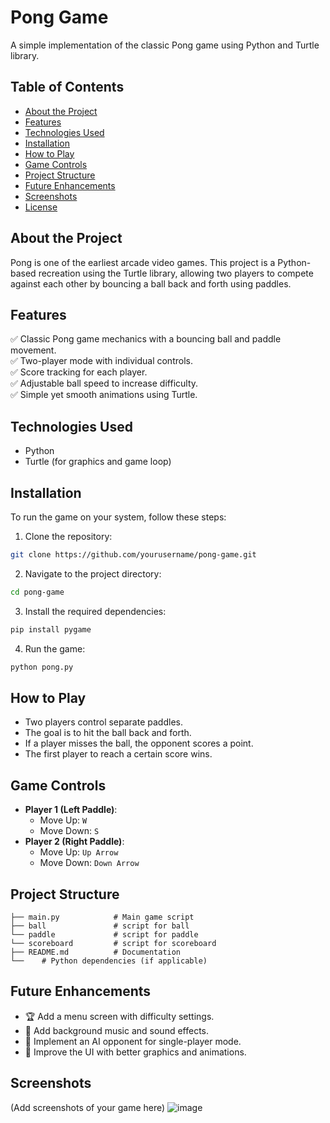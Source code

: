 # Pong Game

A simple implementation of the classic Pong game using Python and Turtle library.

## Table of Contents
- [About the Project](#about-the-project)
- [Features](#features)
- [Technologies Used](#technologies-used)
- [Installation](#installation)
- [How to Play](#how-to-play)
- [Game Controls](#game-controls)
- [Project Structure](#project-structure)
- [Future Enhancements](#future-enhancements)
- [Screenshots](#screenshots)
- [License](#license)

## About the Project
Pong is one of the earliest arcade video games. This project is a Python-based recreation using the Turtle library, allowing two players to compete against each other by bouncing a ball back and forth using paddles.

## Features
✅ Classic Pong game mechanics with a bouncing ball and paddle movement.  
✅ Two-player mode with individual controls.  
✅ Score tracking for each player.  
✅ Adjustable ball speed to increase difficulty.  
✅ Simple yet smooth animations using Turtle.

## Technologies Used
- Python
- Turtle (for graphics and game loop)

## Installation
To run the game on your system, follow these steps:

1. Clone the repository:
```sh
git clone https://github.com/yourusername/pong-game.git
```

2. Navigate to the project directory:
```sh
cd pong-game
```

3. Install the required dependencies:
```sh
pip install pygame
```

4. Run the game:
```sh
python pong.py
```

## How to Play
- Two players control separate paddles.
- The goal is to hit the ball back and forth.
- If a player misses the ball, the opponent scores a point.
- The first player to reach a certain score wins.

## Game Controls
- **Player 1 (Left Paddle)**:
  - Move Up: `W`
  - Move Down: `S`
- **Player 2 (Right Paddle)**:
  - Move Up: `Up Arrow`
  - Move Down: `Down Arrow`

## Project Structure
```
├── main.py            # Main game script
├── ball               # script for ball
└── paddle             # script for paddle
└── scoreboard         # script for scoreboard
├── README.md          # Documentation
└──    # Python dependencies (if applicable)
```

## Future Enhancements
- 🏆 Add a menu screen with difficulty settings.
- 🎵 Add background music and sound effects.
- 🔄 Implement an AI opponent for single-player mode.
- 🎨 Improve the UI with better graphics and animations.

## Screenshots
(Add screenshots of your game here)
![image](https://github.com/user-attachments/assets/e2425ebf-c6f9-4ac1-949c-75042dfe7775)

